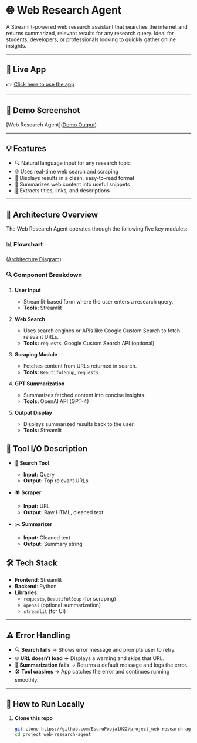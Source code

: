 # 🌐 Web Research Agent

A Streamlit-powered web research assistant that searches the internet and returns summarized, relevant results for any research query. Ideal for students, developers, or professionals looking to quickly gather online insights.

---

## 🚀 Live App

👉 [Click here to use the app](https://projectweb-research-agent-e52pfha6fqsoxezre3rrku.streamlit.app)

---

## 📸 Demo Screenshot

[Web Research Agent]([Demo Output](https://github.com/user-attachments/assets/f881ebb0-e504-410e-889c-2c55f7ecfd51))

---

## 💡 Features

- 🔍 Natural language input for any research topic
- 🌐 Uses real-time web search and scraping
- 📄 Displays results in a clean, easy-to-read format
- 💬 Summarizes web content into useful snippets
- 📑 Extracts titles, links, and descriptions

---

## 🧠 Architecture Overview

The Web Research Agent operates through the following five key modules:

### 📊 Flowchart

([Architecture Diagram](https://github.com/user-attachments/assets/ba764480-974c-4cf0-b0b1-a1a5bb1bd1ff))

### 🔍 Component Breakdown

1. **User Input**  
   - Streamlit-based form where the user enters a research query.
   - **Tools:** Streamlit

2. **Web Search**  
   - Uses search engines or APIs like Google Custom Search to fetch relevant URLs.
   - **Tools:** `requests`, Google Custom Search API (optional)

3. **Scraping Module**  
   - Fetches content from URLs returned in search.
   - **Tools:** `BeautifulSoup`, `requests`

4. **GPT Summarization**  
   - Summarizes fetched content into concise insights.
   - **Tools:** OpenAI API (GPT-4)

5. **Output Display**  
   - Displays summarized results back to the user.
   - **Tools:** Streamlit

## 🧰 Tool I/O Description

- 🔎 **Search Tool**
  - **Input:** Query
  - **Output:** Top relevant URLs

- 🕷️ **Scraper**
  - **Input:** URL
  - **Output:** Raw HTML, cleaned text

- ✂️ **Summarizer**
  - **Input:** Cleaned text
  - **Output:** Summary string

## 🛠️ Tech Stack

- **Frontend**: Streamlit
- **Backend**: Python
- **Libraries**: 
  - `requests`, `BeautifulSoup` (for scraping)
  - `openai` (optional summarization)
  - `streamlit` (for UI)

---

## ⚠️ Error Handling

- 🔍 **Search fails** → Shows error message and prompts user to retry.
- 🌐 **URL doesn’t load** → Displays a warning and skips that URL.
- 📝 **Summarization fails** → Returns a default message and logs the error.
- 🛠️ **Tool crashes** → App catches the error and continues running smoothly.

---

## 🧪 How to Run Locally

1. **Clone this repo**
   ```bash
   git clone https://github.com/EsuruPooja1022/project_web-research-agent.git
   cd project_web-research-agent

